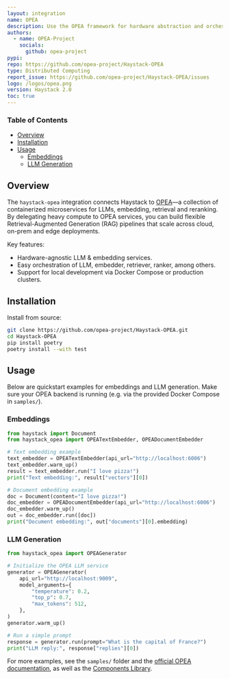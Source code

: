 ```yaml
---
layout: integration
name: OPEA
description: Use the OPEA framework for hardware abstraction and orchestration
authors:
  - name: OPEA-Project
    socials:
      github: opea-project
pypi: 
repo: https://github.com/opea-project/Haystack-OPEA
type: Distributed Computing
report_issue: https://github.com/opea-project/Haystack-OPEA/issues
logo: /logos/opea.png
version: Haystack 2.0
toc: true
---
```


### Table of Contents

- [Overview](#overview)
- [Installation](#installation)
- [Usage](#usage)
  - [Embeddings](#embeddings)
  - [LLM Generation](#llm-generation)

## Overview

The `haystack-opea` integration connects Haystack to [OPEA](https://opea.dev/)—a collection of containerized microservices for LLMs, embedding, retrieval and reranking. By delegating heavy compute to OPEA services, you can build flexible Retrieval-Augmented Generation (RAG) pipelines that scale across cloud, on-prem and edge deployments.  

Key features:  
- Hardware-agnostic LLM & embedding services.
- Easy orchestration of LLM, embedder, retriever, ranker, among others.
- Support for local development via Docker Compose or production clusters.

## Installation

Install from source:

```bash
git clone https://github.com/opea-project/Haystack-OPEA.git
cd Haystack-OPEA
pip install poetry
poetry install --with test
```

## Usage

Below are quickstart examples for embeddings and LLM generation. Make sure your OPEA backend is running (e.g. via the provided Docker Compose in `samples/`).

### Embeddings

```python
from haystack import Document
from haystack_opea import OPEATextEmbedder, OPEADocumentEmbedder

# Text embedding example
text_embedder = OPEATextEmbedder(api_url="http://localhost:6006")
text_embedder.warm_up()
result = text_embedder.run("I love pizza!")
print("Text embedding:", result["vectors"][0])

# Document embedding example
doc = Document(content="I love pizza!")
doc_embedder = OPEADocumentEmbedder(api_url="http://localhost:6006")
doc_embedder.warm_up()
out = doc_embedder.run([doc])
print("Document embedding:", out["documents"][0].embedding)
```

### LLM Generation

```python
from haystack_opea import OPEAGenerator

# Initialize the OPEA LLM service
generator = OPEAGenerator(
    api_url="http://localhost:9009",
    model_arguments={
        "temperature": 0.2,
        "top_p": 0.7,
        "max_tokens": 512,
    },
)
generator.warm_up()

# Run a simple prompt
response = generator.run(prompt="What is the capital of France?")
print("LLM reply:", response["replies"][0])
```

For more examples, see the `samples/` folder and the [official OPEA documentation](https://opea.dev/), as well as the [Components Library](https://github.com/opea-project/GenAIComps).
